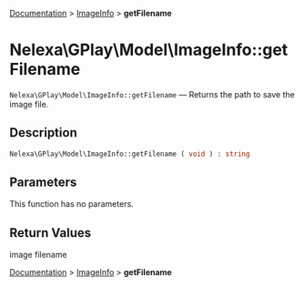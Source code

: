 [Documentation](../../README.md) > [ImageInfo](README.md) > **getFilename**

# Nelexa\GPlay\Model\ImageInfo::getFilename
`Nelexa\GPlay\Model\ImageInfo::getFilename` — Returns the path to save the image file.

## Description
```php
Nelexa\GPlay\Model\ImageInfo::getFilename ( void ) : string
```

## Parameters
This function has no parameters.

## Return Values
image filename

[Documentation](../../README.md) > [ImageInfo](README.md) > **getFilename**
